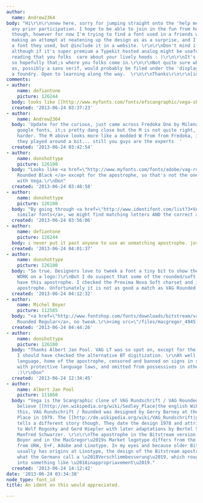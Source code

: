 ```yaml
---
author:
  name: Andrew2364
body: "Hi\r\n\r\nnew here, sorry for jumping straight onto the 'help me' board without
  any prior participation. I hope to be able to join in the fun from here onwards
  though, however for now I'm trying to find a font used in a friends website, I'm
  making an attempt at neatening up the design as as a surprise, and I'd like to keep
  a font they used, but @include it in a website. \r\n\r\nDon't mind if it's commercial,
  although if it's super premium a Typekit hosted analog might be useful. I know from
  reading that you folks  care about your lively hoods : )\r\n\r\nIt's in an image,
  so hopefully that;s where you folks come in.\r\n\r\nNot quite sure what it's classed
  as, possibly a sans serif, would probably be filed under the 'display' section of
  a foundry. Open to learning along the way.  \r\n\r\nThanks\r\n\r\n[img:sites/default/files/old-images/unknownfont_4186.png]"
comments:
- author:
    name: defiantone
    picture: 126244
  body: looks like [[http://www.myfonts.com/fonts/efscangraphic/vega-sb/|Vega]] Bold
  created: '2013-06-24 03:37:23'
- author:
    name: Andrew2364
  body: 'Update for the curious, just came across Fredoka One by Milena Branda on
    google fonts, it;s pretty dang close but the M is not quite right, it''s a bit
    harder. The M above looks more like a modded W from from Fredoka, it''s possible
    they played around a bit... still you guys are the experts  '
  created: '2013-06-24 03:42:54'
- author:
    name: donshottype
    picture: 126100
  body: "Looks like <a href=\"http://www.myfonts.com/fonts/adobe/vag-rounded/\">Vag
    Rounded Black </a> except for the apostrophe, so that's not the one. Same problem
    with Vega.\r\nDon"
  created: '2013-06-24 03:48:58'
- author:
    name: donshottype
    picture: 126100
  body: "By going through <a href=\"http://www.identifont.com/list?3+VAG%20Rounded%20%28BT%29+12+26D+1+AIA+1+66V+1+6L4+1+322J+4+II7+4+2L3P+4+2I98+4+2IO6+4+4H9+4+F3X+4+BVG+4+P0A+4+2H9N+4+NWN+4+NWL+4+GHW+4+2UY+4+6DC+4+MZ+4+9IJ+4+1MS+4+2Y00+5+2GT3+5+NWM+5+GN7+5+2IJV+5+2MNZ+5+LOF+5+NGU+5\">these
    similar fonts</a>, we might find matching letters AND the correct apostrophe.\r\nDon"
  created: '2013-06-24 03:56:06'
- author:
    name: defiantone
    picture: 126244
  body: i never put it past anyone to use an unmatching apostrophe. just sayin.
  created: '2013-06-24 04:01:37'
- author:
    name: donshottype
    picture: 126100
  body: "So true. Designers love to tweek a font a tiny bit to show they have done
    WORK on a logo:)\r\nBut I do suspect that some of the rounded/soft matches do
    have this apostrophe. I checked the Proxima Nova Soft charset and it has the correct
    apostrophe. Unfortunately it is not as good a match as VAG Rounded or Vega.\r\nDon"
  created: '2013-06-24 04:12:32'
- author:
    name: Michel Boyer
    picture: 112585
  body: "<a href=\"http://www.fontshop.com/fonts/downloads/bitstream/vag_rounded_std_regular/?&fg=dcbd78&bg=5b5b5b&sample_size=30&sample_text=MacGregor%E2%80%99s%20Market&ft=liga\">Vag
    Rounded Regular</a>, no tweak.\r\n<img src=\"/files/macgregor_4945.png\">"
  created: '2013-06-24 04:44:26'
- author:
    name: donshottype
    picture: 126100
  body: "Thanks Albert Jan Pool. VAG LT was so spot on, except for the apostrophe,
    I should have checked the alternative BT digitization. \r\nAh well, the English
    language, home of the apostrophe, censored and banned on signs in some jurisdictions
    with protective language laws, and omitted from possessives in other languages
    :)\r\nDon"
  created: '2013-06-24 12:34:45'
- author:
    name: Albert Jan Pool
    picture: 111860
  body: "Vega is the Scangraphic clone of VAG Rundschrift / VAG Rounded. If we may
    believe [[http://en.wikipedia.org/wiki/Sedley_Place|the english Wikipedia]] on
    this, VAG Rundschrift / Rounded was designed by Gerry Barney at the agency Sedley
    Place in 1979. The [[http://de.wikipedia.org/wiki/VAG_Rundschrift|german Wikipedia]]
    tells a different story though. They date the design 1978 and attribute the design
    to Wolf Rogosky and Gerd Hiepler with later adaptations by Bertel Schmitt and
    Manfred Schwarzer. \r\n\r\nThe apostrophe in the Bitstream version used by Michel
    Boyer and in the MacGregor\u2019s Market logotype differs from the version available
    from URW, E+F, Adobe and Linotype. In my eyes and because older Bitstream data
    usually has origins at Linotype, the design of the Bitstream apostrophe is probably
    what the Germans call a \u2018Verschlimmbesserung\u2019, which roughly might translate
    into something like \u2018inappropriavement\u2019."
  created: '2013-06-24 14:12:42'
date: '2013-06-24 03:34:38'
node_type: font_id
title: An ident on this would appreciated.

---
```


